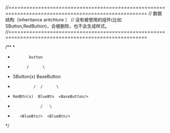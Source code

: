 //=====================================================================================================
// 数据结构（inheritance aritchture ）
// 没有被使用的组件(比如SButton,RedButton)，会被删除，也不会生成样式。
//=====================================================================================================

/**
 *  
 *            button
 *           /      \
 *    SButton(x)    BaseButton
 *              /  /      \
 *     RedBtn(x)  BlueBtn  <BaseButton/>
 *                 /   \            
 *        <BlueBtn/>  <BlueBtn/> 
 */
 